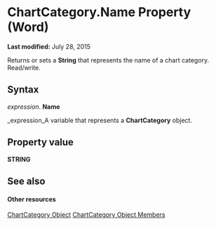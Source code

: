 
# ChartCategory.Name Property (Word)

 **Last modified:** July 28, 2015

Returns or sets a  **String** that represents the name of a chart category. Read/write.

## Syntax

 _expression_. **Name**

 _expression_A variable that represents a  **ChartCategory** object.


## Property value

 **STRING**


## See also


#### Other resources


 [ChartCategory Object](98192c6b-0613-a08d-52ae-574c076dc29b.md)
 [ChartCategory Object Members](f339cbcb-e292-afc5-ff5f-962f3c0c02dd.md)
